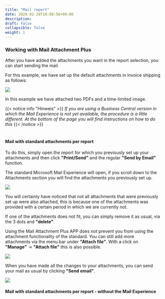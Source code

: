 ```yaml
---
title: "Mail report"
date: 2020-02-28T10:08:56+09:00
description: 
draft: false
collapsible: false
weight: 1
---
```

### Working with Mail Attachment Plus
After you have added the attachments you want in the report selection, you can start sending the mail.

For this example, we have set up the default attachments in invoice shipping as follows:

![](images/apps/attachmentreportsetup.PNG)

In this example we have attached two PDFs and a time-limited image.

{{< notice info "Hinweis" >}}
 _If you are using a Business Central version in which the Mail Experience is not yet available, the procedure is a little different. At the bottom of the page you will find instructions on how to do this_
{{< /notice >}}
#

#### Mail with standard attachments per report

To do this, simply open the report for which you previously set up your attachments and then click **"Print/Send"** and the regular **"Send by Email"** function.

The standard Microsoft Mail Experience will open, if you scroll down to the Attachments section you will find the attachments you previously set up.

![](images/apps/attachmentdialogreport.PNG)

You will certainly have noticed that not all attachments that were previously set up were also attached, this is because one of the attachments was provided with a certain period in which we are currently not.

If one of the attachments does not fit, you can simply remove it as usual, via the 3 dots and **"delete"**.

Using the Mail Attachment Plus APP does not prevent you from using the attachment functionality of the standard. You can still add more attachments via the menu bar under **"Attach file"**. With a click on **"Manage"** -> **"Attach file"** this is also possible.

![](images/apps/attachmentreportsetupchange.PNG)

When you have made all the changes to your attachments, you can send your mail as usual by clicking **"Send email"**.

![](images/apps/attachmentreportmail.PNG)

#### Mail with standard attachments per report - without the Mail Experience

